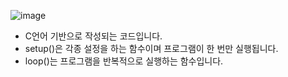 ![image](https://github.com/morningB/arduino_python/assets/114423035/5826b3c0-83f0-46e4-8a30-35b59d5e4e67)

* C언어 기반으로 작성되는 코드입니다.
* setup()은 각종 설정을 하는 함수이며 프로그램이 한 번만 실행됩니다. 
* loop()는 프로그램을 반복적으로 실행하는 함수입니다. 


